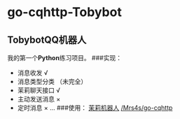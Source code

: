 # go-cqhttp-Tobybot
## TobybotQQ机器人
我的第一个**Python**练习项目。
###实现：
+ 消息收发 √
+ 消息类型分类 （未完全）
+ 茉莉聊天接口 √
+ 主动发送消息 ×
+ 定时消息 ×
...
###使用：
[茉莉机器人](http://www.itpk.cn/)
[/Mrs4s/go-cqhttp](https://github.com/Mrs4s/go-cqhttp)
